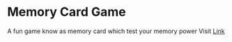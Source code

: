 # Memory Card Game

A fun game know as memory card which test your memory power
Visit [Link](https://durgeshbg-memory-card-game.netlify.app/)